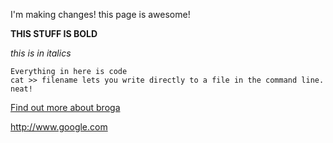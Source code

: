 I'm making changes! this page is awesome!

**THIS STUFF IS BOLD**

*this is in italics*

```
Everything in here is code
cat >> filename lets you write directly to a file in the command line.
neat!
```

[Find out more about broga](http://google.com)

http://www.google.com